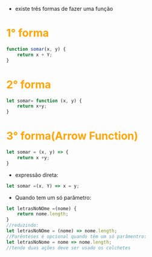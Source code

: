 - existe três formas de fazer uma função

# <span style="color:orange">1° forma </span>
```js
function somar(x, y) {
	return x + Y;
}
```
# <span style="color:orange">2° forma </span>
```js
let somar= function (x, y) {
	return x+y;
}
```

# <span style="color:orange">3° forma(Arrow Function) </span>
```js
let somar = (x, y) => {
	return x +y;
}
```
- expressão direta:
```js
let somar =(x, Y) => x = y;
```
- Quando tem um só parâmetro:
```js
let letrasNoNOme =(nome) {
	return nome.length;
}
//reduzindo:
let letrasNoNOme = (nome) => nome.length;
//Parênteses é opcional quando têm um só parâmentro:
let letrasNoNome = nome => nome.length;
//tendo duas ações deve ser usado os colchetes
```
